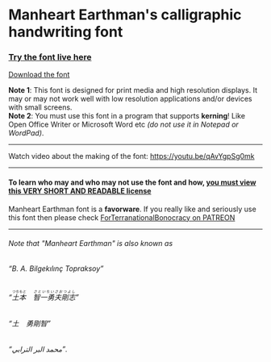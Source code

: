 ﻿# Manheart Earthman's calligraphic handwriting font

### [Try the font live here](https://topraksoyearthmantsuchimoto.github.io/LatinFontDesign/ "And download it for free")

[Download the font](https://github.com/TopraksoyEarthmanTsuchimoto/LatinFontDesign/raw/main/docs/ManheartEarthmanFont.zip)

**Note 1**: This font is designed for print media and high resolution displays. It may or may not work well with low resolution applications and/or devices with small screens.  
**Note 2**: You must use this font in a program that supports **kerning**! Like Open Office Writer or Microsoft Word etc *(do not use it in Notepad or WordPad)*.

***
Watch video about the making of the font: https://youtu.be/qAvYgpSg0mk
***
#### To learn who may and who may not use the font and how, [you must view this VERY SHORT AND READABLE license](https://github.com/TopraksoyEarthmanTsuchimoto/LatinFontDesign/blob/main/LICENSE)

Manheart Earthman font is a __favorware__. If you really like and seriously use this font then please check [ForTerranationalBonocracy on PATREON](https://patreon.com/ForTerranationalBonocracy_USD)
___
###### Note that "Manheart Earthman" is also known as  
###### “B. A. Bilgekılınç Topraksoy”  
###### “<ruby>土本<rt>つちもと</rt></ruby>　<ruby>智一勇夫剛志<rt>さといちいさおつよし</rt></ruby>”  
###### “土　勇剛智”  
###### “محمد البر الترابي”.
